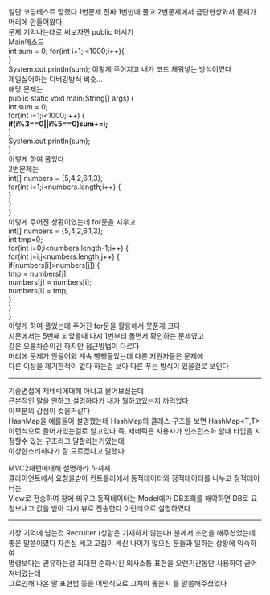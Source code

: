 일단 코딩테스트 망했다
1번문제 진짜 1번만에 풀고
2번문제에서 금단현상와서 문제가 머리에 안들어왔다  
문제 기억나는대로 써보자면
public 머시기  
	Main메소드  
	int sum = 0;
	 for(int i=1;i<1000;i++){  
	 }  
	 System.out.println(sum);
이렇게 주어지고 내가 코드 채워넣는 방식이였다  
제일싫어하는 디버깅방식 비슷...  
해당 문제는  
	public static void main(String[] args) {  
		int sum = 0;  
		for(int i=1;i<1000;i++) {  
			**if(i%3\==0||i%5\==0)sum+=i;**  
		}  
		System.out.println(sum);  
	}  
이렇게 하여 풀었다  
2번문제는  
		int[] numbers = {5,4,2,6,1,3};  
			for(int i=1;i<numbers.length;i++) {  
				}  
			}  
		}  
이렇게 주어진 상황이였는데 for문을 지우고  
		int[] numbers = {5,4,2,6,1,3};  
		int tmp=0;  
		for(int i=0;i<numbers.length-1;i++) {  
			for(int j=i;j<numbers.length;j++) {  
				if(numbers[i]>numbers[j]) {  
				tmp = numbers[j];  
				numbers[j] = numbers[i];  
				numbers[i] = tmp;  
				}  
			}	  
		}  
이렇게 하여 풀었는데 주어진 for문을 활용해서 못푼게 크다  
지문에서는 5번째 되었을때 다시 1번부터 돌면서 확인하는 문제였고  
같은 오름차순이긴 하지만 접근방법이 다르다  
머리에 문제가 안들어와 계속 뺑뺑돌았는데 다른 지원자들은 문제에  
다른 이상을 제기한적이 없다 하는걸 보아 다른 푸는 방식이 있을걸로 보인다  

---

기술면접에 제네릭에대해 아냐고 물어보셨는데  
근본적인 말을 안하고 설명하다가 내가 뭘하고있는지 까먹었다  
이부분의 감점이 컷을거같다  
HashMap을 예를들어 설명했는데 HashMap의 클래스 구조를 보면
HashMap\<T,T> 이런식으로 들어가있는걸로 알고있다
즉, 제네릭은 사용자가 인스턴스화 할때 타입을 지정할수 있는 구조라고 말할라는거였는데  
이상한소리하다가 잘 모르겠다고 말했다  

MVC2패턴에대해 설명하라 하셔서  
클라이언트에서 요청을받아 컨트롤러에서 동적데이터와 정적데이터를 나누고 정적데이터는  
View로 전송하여 창에 띄우고 동적데이터는 Model에가 DB조회를 해야하면 DB로 요청보내고 값을 받아 다시 뷰로 전송한다 이런식으로 설명하였다  

--- 

가장 기억에 남는것 Recruiter (성함은 기재하지 않는다) 분께서 조언을 해주셨었는데  
좋은 말씀이였다 자존심 쎄고 고집이 쎄신 나이가 많으신 분들과 일하는 상황에 익숙하여  
명령보다는 권유하는걸 최대한 순화시킨 의사소통 표현을 오랜기간동안 사용하여 굳어져버렸는데  
그로인해 나온 말 표현법 등을 어떤식으로 고쳐야 좋은지 를 말씀해주셨었다  
